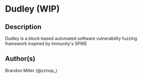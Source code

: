 # Dudley (WIP)

## Description
Dudley is a block-based automated software vulnerability fuzzing framework 
inspired by Immunity's SPIKE

## Author(s)
Brandon Miller (@zznop_)
